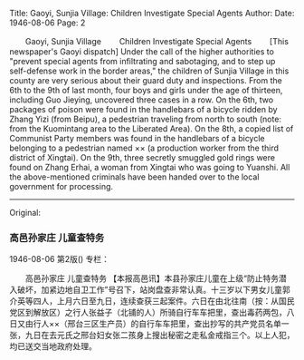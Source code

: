 Title: Gaoyi, Sunjia Village: Children Investigate Special Agents
Author:
Date: 1946-08-06
Page: 2

　　Gaoyi, Sunjia Village
　　Children Investigate Special Agents
　　[This newspaper's Gaoyi dispatch] Under the call of the higher authorities to "prevent special agents from infiltrating and sabotaging, and to step up self-defense work in the border areas," the children of Sunjia Village in this county are very serious about their guard duty and inspections. From the 6th to the 9th of last month, four boys and girls under the age of thirteen, including Guo Jieying, uncovered three cases in a row. On the 6th, two packages of poison were found in the handlebars of a bicycle ridden by Zhang Yizi (from Beipu), a pedestrian traveling from north to south (note: from the Kuomintang area to the Liberated Area). On the 8th, a copied list of Communist Party members was found in the handlebars of a bicycle belonging to a pedestrian named ×× (a production worker from the third district of Xingtai). On the 9th, three secretly smuggled gold rings were found on Zhang Erhai, a woman from Xingtai who was going to Yuanshi. All the above-mentioned criminals have been handed over to the local government for processing.



<hr /> 

Original: 


### 高邑孙家庄  儿童查特务

1946-08-06
第2版()
专栏：

　　高邑孙家庄
    儿童查特务
    【本报高邑讯】本县孙家庄儿童在上级“防止特务潜入破坏，加紧边地自卫工作”号召下，站岗盘查非常认真。十三岁以下男女儿童郭介英等四人，上月六日至九日，连续查获三起案件。六日在由北往南（按：从国民党区到解放区）之行人张益子（北铺的人）所骑自行车车把里，查出毒药两包，八日又由行人××（邢台三区生产员）的自行车车把里，查出抄写的共产党员名单一张，九日在去元氏之邢台妇女张二孩身上搜出秘密之走私金戒指三个。以上人犯，均已送交当地政府处理。
